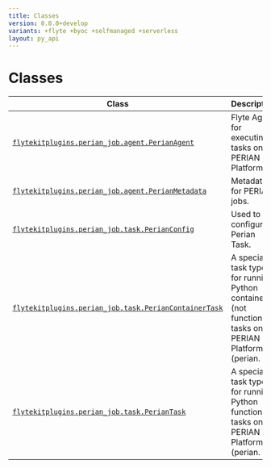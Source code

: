 ```yaml
---
title: Classes
version: 0.0.0+develop
variants: +flyte +byoc +selfmanaged +serverless
layout: py_api
---
```


# Classes

| Class | Description |
|-|-|
| [`flytekitplugins.perian_job.agent.PerianAgent`](../packages/flytekitplugins.perian_job.agent#flytekitpluginsperian_jobagentperianagent) |Flyte Agent for executing tasks on PERIAN Job Platform. |
| [`flytekitplugins.perian_job.agent.PerianMetadata`](../packages/flytekitplugins.perian_job.agent#flytekitpluginsperian_jobagentperianmetadata) |Metadata for PERIAN jobs. |
| [`flytekitplugins.perian_job.task.PerianConfig`](../packages/flytekitplugins.perian_job.task#flytekitpluginsperian_jobtaskperianconfig) |Used to configure a Perian Task. |
| [`flytekitplugins.perian_job.task.PerianContainerTask`](../packages/flytekitplugins.perian_job.task#flytekitpluginsperian_jobtaskperiancontainertask) |A special task type for running Python container (not function) tasks on PERIAN Job Platform (perian. |
| [`flytekitplugins.perian_job.task.PerianTask`](../packages/flytekitplugins.perian_job.task#flytekitpluginsperian_jobtaskperiantask) |A special task type for running Python function tasks on PERIAN Job Platform (perian. |
